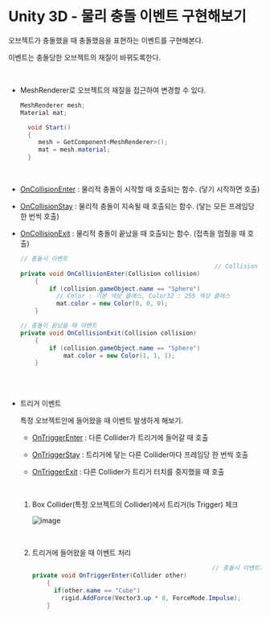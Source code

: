 # Unity 3D - 물리 충돌 이벤트 구현해보기

오브젝트가 충돌했을 때 충돌했음을 표현하는 이벤트를 구현해본다.

이벤트는 충돌당한 오브젝트의 재질이 바뀌도록한다.

<br>

- MeshRenderer로 오브젝트의 재질을 접근하여 변경할 수 있다.

  ```csharp
  MeshRenderer mesh;
  Material mat;
  
    void Start()
    {
       mesh = GetComponent<MeshRenderer>();
       mat = mesh.material;
    }
  ```

<br>

- [OnCollisionEnter](https://docs.unity3d.com/kr/530/ScriptReference/Rigidbody.OnCollisionEnter.html) : 물리적 충돌이 시작할 때 호출되는 함수. (닿기 시작하면 호출)
- [OnCollisionStay](https://docs.unity3d.com/kr/530/ScriptReference/Rigidbody.OnCollisionStay.html) : 물리적 충돌이 지속될 때 호출되는 함수. (닿는 모든 프레임당 한 번씩 호출)
- [OnCollisionExit](https://docs.unity3d.com/kr/530/ScriptReference/Rigidbody.OnCollisionExit.html) : 물리적 충돌이 끝났을 때 호출되는 함수. (접촉을 멈췄을 때 호출)

  ```csharp
  // 충돌시 이벤트
  														// Collision : 충돌 정보 클래스
  private void OnCollisionEnter(Collision collision)
      {
          if (collision.gameObject.name == "Sphere")
            // Color : 기본 색상 클래스, Color32 : 255 색상 클래스
            mat.color = new Color(0, 0, 0);
      }
  
  // 충돌이 끝났을 때 이벤트
  private void OnCollisionExit(Collision collision)
      {
          if (collision.gameObject.name == "Sphere")
              mat.color = new Color(1, 1, 1);
      }
  ```

<br><br>


+ 트리거 이벤트

  특정 오브젝트안에 들어왔을 때 이벤트 발생하게 해보기.

  - [OnTriggerEnter](https://docs.unity3d.com/kr/530/ScriptReference/MonoBehaviour.OnTriggerEnter.html) : 다른 Collider가 트리거에 들어갈 때 호출
  
  - [OnTriggerStay](https://docs.unity3d.com/kr/530/ScriptReference/MonoBehaviour.OnTriggerStay.html) : 트리거에 닿는 다른 Collider마다 프레임당 한 번씩 호출
  
  - [OnTriggerExit](https://docs.unity3d.com/kr/530/ScriptReference/MonoBehaviour.OnTriggerExit.html) : 다른 Collider가 트리거 터치를 중지했을 때 호출
  
  <br>
  
  1. Box Collider(특정 오브젝트의 Collider)에서 트리거(Is Trigger) 체크
  
      ![image](https://github.com/SShinMJ/TIL/assets/82142527/dfcdc3ca-eace-45d3-a3b1-2e6be545876d)
  
  <br>
  
  2. 트리거에 들어왔을 때 이벤트 처리
  
      ```csharp
      													// 충돌시 이벤트가 아니므로, 콜라이더를 받는다.
      private void OnTriggerEnter(Collider other)
          {
            if(other.name == "Cube")
              rigid.AddForce(Vector3.up * 8, ForceMode.Impulse);
          }
      ```

